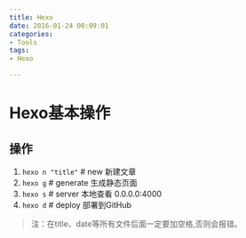 ```yaml
---
title: Hexo
date: 2016-01-24 00:09:01
categories:
- Tools
tags:
- Hexo

---
```

# Hexo基本操作

## 操作
1. `hexo n "title"` # new 新建文章
2. `hexo g`         # generate 生成静态页面
3. `hexo s`        # server 本地查看 0.0.0.0:4000
4. `hexo d`         # deploy 部署到GitHub

>注：在title、date等所有文件后面一定要加空格,否则会报错。





